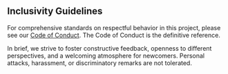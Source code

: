 ## Inclusivity Guidelines

For comprehensive standards on respectful behavior in this project, please see our [Code of Conduct](../../CODE_OF_CONDUCT.md). The Code of Conduct is the definitive reference.

In brief, we strive to foster constructive feedback, openness to different perspectives, and a welcoming atmosphere for newcomers. Personal attacks, harassment, or discriminatory remarks are not tolerated.
